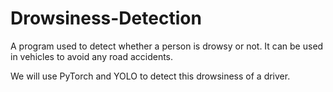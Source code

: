 # Drowsiness-Detection
A program used to detect whether a person is drowsy or not.
It can be used in vehicles to avoid any road accidents.

We will use PyTorch and YOLO to detect this drowsiness of a driver.
